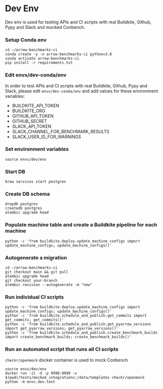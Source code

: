 # Dev Env

Dev env is used for testing APIs and CI scripts with real Buildkite, Github, Pypy and Slack and mocked Conbench.

### Setup Conda env
    cd ~/arrow-benchmarks-ci
    conda create -y -n arrow-benchmarks-ci python=3.8
    conda activate arrow-benchmarks-ci
    pip install -r requirements.txt


### Edit envs/dev-conda/env
In order to test APIs and CI scripts with real Buildkite, Github, Pypy and Slack, please edit `envs/dev-conda/env` and
    add values for these environment variables:
- BUILDKITE_API_TOKEN
- BUILDKITE_ORG
- GITHUB_API_TOKEN
- GITHUB_SECRET
- SLACK_API_TOKEN
- SLACK_CHANNEL_FOR_BENCHMARK_RESULTS
- SLACK_USER_ID_FOR_WARNINGS

### Set environment variables
    source envs/dev/env

### Start DB
    brew services start postgres
    
### Create DB schema
    dropdb postgres
    createdb postgres
    alembic upgrade head

### Populate machine table and create a Buildkite pipeline for each machine
    python -c 'from buildkite.deploy.update_machine_configs import update_machine_configs; update_machine_configs()'

### Autogenerate a migration
    cd ~/arrow-benchmarks-ci
    git checkout main && git pull
    alembic upgrade head
    git checkout your-branch
    alembic revision --autogenerate -m "new"

### Run individual CI scripts
    python -c 'from buildkite.deploy.update_machine_configs import update_machine_configs; update_machine_configs()'
    python -c 'from buildkite.schedule_and_publish.get_commits import get_commits; get_commits()'
    python -c 'from buildkite.schedule_and_publish.get_pyarrow_versions import get_pyarrow_versions; get_pyarrow_versions()'
    python -c 'from buildkite.schedule_and_publish.create_benchmark_builds import create_benchmark_builds; create_benchmark_builds()'
    
### Run an automated script that runs all CI scripts
`checkr/openmock` docker container is used to mock Conbench

    source envs/dev/env 
    docker run -it -d -p 9998:9999 -v $(pwd)/tests/mocked_integrations:/data/templates checkr/openmock
    python -m envs.dev.test
